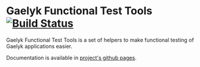# Gaelyk Functional Test Tools [![Build Status](https://buildhive.cloudbees.com/job/erdi/job/gaelyk-functional-test/badge/icon)](https://buildhive.cloudbees.com/job/erdi/job/gaelyk-functional-test/)

Gaelyk Functional Test Tools is a set of helpers to make functional testing of Gaelyk applications easier.

Documentation is available in [project's github pages](http://erdi.github.com/gaelyk-functional-test).